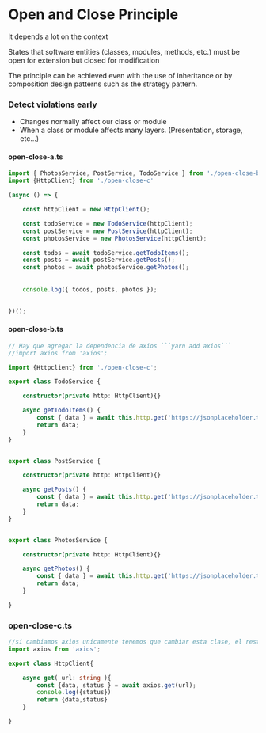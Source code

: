 # Open and Close Principle

It depends a lot on the context

States that software entities (classes, modules, methods, etc.) must be open for extension but closed for modification

The principle can be achieved even with the use of inheritance or by composition design patterns such as the strategy pattern.

### Detect violations early

- Changes normally affect our class or module
- When a class or module affects many layers. (Presentation, storage, etc...)


#### open-close-a.ts

```typescript
import { PhotosService, PostService, TodoService } from './open-close-b';
import {HttpClient} from './open-close-c'

(async () => {

    const httpClient = new HttpClient();

    const todoService = new TodoService(httpClient);
    const postService = new PostService(httpClient);
    const photosService = new PhotosService(httpClient);

    const todos = await todoService.getTodoItems();
    const posts = await postService.getPosts();
    const photos = await photosService.getPhotos();
    
    
    console.log({ todos, posts, photos });
    

})();

```

#### open-close-b.ts

```typescript
// Hay que agregar la dependencia de axios ```yarn add axios```
//import axios from 'axios';

import {Httpclient} from './open-close-c';

export class TodoService { 

    constructor(private http: HttpClient){}

    async getTodoItems() {
        const { data } = await this.http.get('https://jsonplaceholder.typicode.com/todos/');
        return data;
    }
}


export class PostService {

    constructor(private http: HttpClient){}

    async getPosts() {
        const { data } = await this.http.get('https://jsonplaceholder.typicode.com/posts');
        return data;
    }
}


export class PhotosService {

    constructor(private http: HttpClient){}

    async getPhotos() {
        const { data } = await this.http.get('https://jsonplaceholder.typicode.com/photos');
        return data;
    }

}

```


### open-close-c.ts

```typescript
//si cambiamos axios unicamente tenemos que cambiar esta clase, el resto funciona correctamente
import axios from 'axios';

export class HttpClient{

    async get( url: string ){
        const {data, status } = await axios.get(url);
        console.log({status})
        return {data,status}
    }

}




```